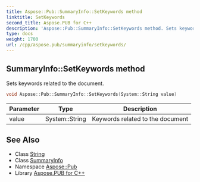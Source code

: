 ```yaml
---
title: Aspose::Pub::SummaryInfo::SetKeywords method
linktitle: SetKeywords
second_title: Aspose.PUB for C++
description: 'Aspose::Pub::SummaryInfo::SetKeywords method. Sets keywords related to the document in C++.'
type: docs
weight: 1700
url: /cpp/aspose.pub/summaryinfo/setkeywords/
---
```

## SummaryInfo::SetKeywords method


Sets keywords related to the document.

```cpp
void Aspose::Pub::SummaryInfo::SetKeywords(System::String value)
```


| Parameter | Type | Description |
| --- | --- | --- |
| value | System::String | Keywords related to the document |

## See Also

* Class [String](../../../system/string/)
* Class [SummaryInfo](../)
* Namespace [Aspose::Pub](../../)
* Library [Aspose.PUB for C++](../../../)
